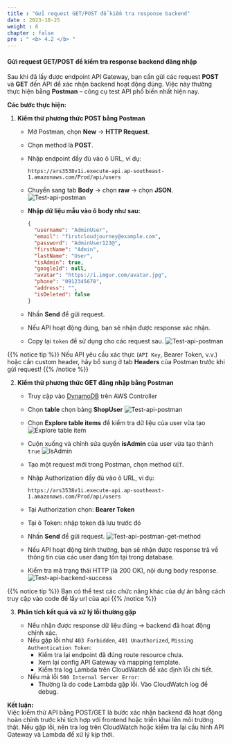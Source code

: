 ```yaml
---
title : "Gửi request GET/POST để kiểm tra response backend"
date : 2023-10-25
weight : 6
chapter : false
pre : " <b> 4.2 </b> "
---
```


#### Gửi request GET/POST để kiểm tra response backend đăng nhập

Sau khi đã lấy được endpoint API Gateway, bạn cần gửi các request **POST** và **GET** đến API để xác nhận backend hoạt động đúng. Việc này thường thực hiện bằng **Postman** – công cụ test API phổ biến nhất hiện nay.

**Các bước thực hiện:**

1. **Kiểm thử phương thức POST bằng Postman**

   - Mở Postman, chọn **New** → **HTTP Request**.
   - Chọn method là **POST**.
   - Nhập endpoint đầy đủ vào ô URL, ví dụ:
     ```
     https://ars3538v1i.execute-api.ap-southeast-1.amazonaws.com/Prod/api/users
     ```
   - Chuyển sang tab **Body** → chọn **raw** → chọn **JSON**.
      ![Test-api-postman](/images/test_api_postman.png)

   - **Nhập dữ liệu mẫu vào ô body như sau:**
     ```json
     {
       "username": "AdminUser",
       "email": "firstcloudjourney@example.com",
       "password": "AdminUser123@",
       "firstName": "Admin",
       "lastName": "User",
       "isAdmin": true,
       "googleId": null,
       "avatar": "https://i.imgur.com/avatar.jpg",
       "phone": "0912345678",
       "address": "",
       "isDeleted": false
     }
     ```
   - Nhấn **Send** để gửi request.
   - Nếu API hoạt động đúng, bạn sẽ nhận được response xác nhận.
   - Copy lại `token` để sử dụng cho các request sau.
      ![Test-api-postman](/images/body_raw_postman_method_get.png)

  {{% notice tip %}}
  Nếu API yêu cầu xác thực (`API Key`, Bearer Token, v.v.) hoặc cần custom header, hãy bổ sung ở tab **Headers** của Postman trước khi gửi request!
  {{% /notice %}}

2. **Kiểm thử phương thức GET đăng nhập bằng Postman**

   - Truy cập vào [DynamoDB](https://ap-southeast-1.console.aws.amazon.com/dynamodbv2/home?region=ap-southeast-1) trên AWS Controller
   - Chọn **table** chọn bảng **ShopUser** 
      ![Test-api-postman](/images/select_shopuser_db.png)

   - Chọn **Explore table items** để kiểm tra dữ liệu của user vừa tạo
      ![Explore table item](/images/explore_table_item.png)

   - Cuộn xuống và chỉnh sửa quyền **isAdmin** của user vừa tạo thành `true`
      ![IsAdmin](/images/isAdmin_true.png)

   - Tạo một request mới trong Postman, chọn method `GET`.
   - Nhập Authorization đầy đủ vào ô URL, ví dụ:
     ```
     https://ars3538v1i.execute-api.ap-southeast-1.amazonaws.com/Prod/api/users
     ```
   - Tại Authorization chọn: **Bearer Token**
   - Tại ô Token: nhập token đã lưu trước đó
   - Nhấn **Send** để gửi request.
     ![Test-api-postman-get-method](/images/test_api_postman_get_method.png)
   - Nếu API hoạt động bình thường, bạn sẽ nhận được response trả về thông tin của các user đang tồn tại trong database.
   - Kiểm tra mã trạng thái HTTP (là 200 OK), nội dung body response.
      ![Test-api-backend-success](/images/test_api_backend_success.png)

  {{% notice tip %}} 
  Bạn có thể test các chức năng khác của dự án bằng cách truy cập vào code để lấy url của api
  {{% /notice %}}

3. **Phân tích kết quả và xử lý lỗi thường gặp**

   - Nếu nhận được response dữ liệu đúng → backend đã hoạt động chính xác.
   - Nếu gặp lỗi như `403 Forbidden`, `401 Unauthorized`, `Missing Authentication Token`:
     - Kiểm tra lại endpoint đã đúng route resource chưa.
     - Xem lại config API Gateway và mapping template.
     - Kiểm tra log Lambda trên CloudWatch để xác định lỗi chi tiết.
   - Nếu mã lỗi `500 Internal Server Error`:
     - Thường là do code Lambda gặp lỗi. Vào CloudWatch log để debug.

**Kết luận:**  
Việc kiểm thử API bằng POST/GET là bước xác nhận backend đã hoạt động hoàn chỉnh trước khi tích hợp với frontend hoặc triển khai lên môi trường thật. Nếu gặp lỗi, nên tra log trên CloudWatch hoặc kiểm tra lại cấu hình API Gateway và Lambda để xử lý kịp thời.

